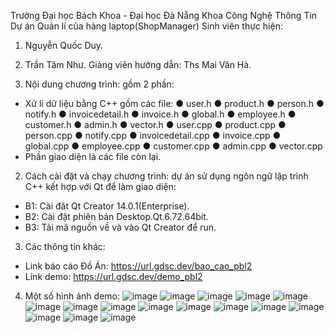 Trường Đại học Bách Khoa - Đại học Đà Nẵng
Khoa Công Nghệ Thông Tin
Dự án Quản lí của hàng laptop(ShopManager)
Sinh viên thực hiện:
1. Nguyễn Quốc Duy.
2. Trần Tâm Như.
Giảng viên hướng dẫn: Ths Mai Văn Hà.

1. Nội dung chương trình: gồm 2 phần:
- Xử lí dữ liệu bằng C++ gồm các file:
        ●	user.h
        ●	product.h
        ●	person.h
        ●	notify.h
        ●	invoicedetail.h
        ●	invoice.h
        ●	global.h
        ●	employee.h
        ●	customer.h
        ●	admin.h
        ●	vector.h
        ●	user.cpp
        ●	product.cpp
        ●	person.cpp
        ●	notify.cpp
        ●	invoicedetail.cpp
        ●	invoice.cpp
        ●	global.cpp
        ●	employee.cpp
        ●	customer.cpp
        ●	admin.cpp
        ●	vector.cpp
- Phần giao diện là các file còn lại.
2. Cách cài đặt và chạy chương trình: dự án sử dụng ngôn ngữ lập trình C++ kết hợp với Qt để làm giao diện:
  - B1: Cài đăt Qt Creator 14.0.1(Enterprise).
  - B2: Cài đặt phiên bản Desktop.Qt.6.72.64bit.
  - B3: Tải mã nguồn về và vào Qt Creator để run.
3. Các thông tin khác:
  - Link báo cáo Đồ Án: https://url.gdsc.dev/bao_cao_pbl2
  - Link demo: https://url.gdsc.dev/demo_pbl2
4.  Một số hình ảnh demo:
    ![image](https://github.com/user-attachments/assets/9a4c647c-a7ba-4956-a653-fc3c295130c3)
    ![image](https://github.com/user-attachments/assets/0e682246-a3b5-49a9-9003-ed07a673add4)
    ![image](https://github.com/user-attachments/assets/b1522513-e069-46ce-8f73-9a841a60d814)
    ![image](https://github.com/user-attachments/assets/6874c504-65a1-4535-a687-ab556c7ba311)
    ![image](https://github.com/user-attachments/assets/82e918b4-6d35-4bd0-b35f-7acdee423cb4)
    ![image](https://github.com/user-attachments/assets/ff2a5521-d089-4840-a8d8-b45601f6d086)
    ![image](https://github.com/user-attachments/assets/6e6796fb-3821-4a34-a6a0-7ac579a1c51b)
    ![image](https://github.com/user-attachments/assets/4b1547f3-daab-4733-aef1-a094a7ee16b5)
    ![image](https://github.com/user-attachments/assets/b54aa158-38af-4104-a883-a4ac4fa0e8a1)
    ![image](https://github.com/user-attachments/assets/7a9c405f-01d7-4c0b-bda7-01e24237f1d7)
    ![image](https://github.com/user-attachments/assets/dd09ed8f-686b-4224-bd1a-03e3e756cd64)
    ![image](https://github.com/user-attachments/assets/461a767d-0532-4ab7-9e2f-c12bffd2b404)
    ![image](https://github.com/user-attachments/assets/ed19ab3d-8241-40ca-84c9-f5918035923f)
    ![image](https://github.com/user-attachments/assets/2d686637-7a67-4700-b933-df173ee7b95c)
    ![image](https://github.com/user-attachments/assets/1113d911-8d15-4999-9655-a667b90030ba)
    ![image](https://github.com/user-attachments/assets/73183497-af20-40ca-8b80-158d25ce9dfd)









    


